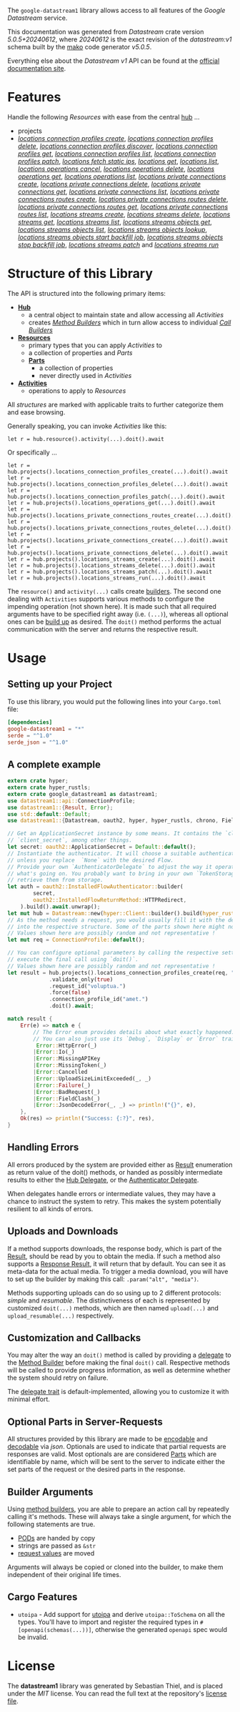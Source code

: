 <!---
DO NOT EDIT !
This file was generated automatically from 'src/generator/templates/api/README.md.mako'
DO NOT EDIT !
-->
The `google-datastream1` library allows access to all features of the *Google Datastream* service.

This documentation was generated from *Datastream* crate version *5.0.5+20240612*, where *20240612* is the exact revision of the *datastream:v1* schema built by the [mako](http://www.makotemplates.org/) code generator *v5.0.5*.

Everything else about the *Datastream* *v1* API can be found at the
[official documentation site](https://cloud.google.com/datastream/).
# Features

Handle the following *Resources* with ease from the central [hub](https://docs.rs/google-datastream1/5.0.5+20240612/google_datastream1/Datastream) ... 

* projects
 * [*locations connection profiles create*](https://docs.rs/google-datastream1/5.0.5+20240612/google_datastream1/api::ProjectLocationConnectionProfileCreateCall), [*locations connection profiles delete*](https://docs.rs/google-datastream1/5.0.5+20240612/google_datastream1/api::ProjectLocationConnectionProfileDeleteCall), [*locations connection profiles discover*](https://docs.rs/google-datastream1/5.0.5+20240612/google_datastream1/api::ProjectLocationConnectionProfileDiscoverCall), [*locations connection profiles get*](https://docs.rs/google-datastream1/5.0.5+20240612/google_datastream1/api::ProjectLocationConnectionProfileGetCall), [*locations connection profiles list*](https://docs.rs/google-datastream1/5.0.5+20240612/google_datastream1/api::ProjectLocationConnectionProfileListCall), [*locations connection profiles patch*](https://docs.rs/google-datastream1/5.0.5+20240612/google_datastream1/api::ProjectLocationConnectionProfilePatchCall), [*locations fetch static ips*](https://docs.rs/google-datastream1/5.0.5+20240612/google_datastream1/api::ProjectLocationFetchStaticIpCall), [*locations get*](https://docs.rs/google-datastream1/5.0.5+20240612/google_datastream1/api::ProjectLocationGetCall), [*locations list*](https://docs.rs/google-datastream1/5.0.5+20240612/google_datastream1/api::ProjectLocationListCall), [*locations operations cancel*](https://docs.rs/google-datastream1/5.0.5+20240612/google_datastream1/api::ProjectLocationOperationCancelCall), [*locations operations delete*](https://docs.rs/google-datastream1/5.0.5+20240612/google_datastream1/api::ProjectLocationOperationDeleteCall), [*locations operations get*](https://docs.rs/google-datastream1/5.0.5+20240612/google_datastream1/api::ProjectLocationOperationGetCall), [*locations operations list*](https://docs.rs/google-datastream1/5.0.5+20240612/google_datastream1/api::ProjectLocationOperationListCall), [*locations private connections create*](https://docs.rs/google-datastream1/5.0.5+20240612/google_datastream1/api::ProjectLocationPrivateConnectionCreateCall), [*locations private connections delete*](https://docs.rs/google-datastream1/5.0.5+20240612/google_datastream1/api::ProjectLocationPrivateConnectionDeleteCall), [*locations private connections get*](https://docs.rs/google-datastream1/5.0.5+20240612/google_datastream1/api::ProjectLocationPrivateConnectionGetCall), [*locations private connections list*](https://docs.rs/google-datastream1/5.0.5+20240612/google_datastream1/api::ProjectLocationPrivateConnectionListCall), [*locations private connections routes create*](https://docs.rs/google-datastream1/5.0.5+20240612/google_datastream1/api::ProjectLocationPrivateConnectionRouteCreateCall), [*locations private connections routes delete*](https://docs.rs/google-datastream1/5.0.5+20240612/google_datastream1/api::ProjectLocationPrivateConnectionRouteDeleteCall), [*locations private connections routes get*](https://docs.rs/google-datastream1/5.0.5+20240612/google_datastream1/api::ProjectLocationPrivateConnectionRouteGetCall), [*locations private connections routes list*](https://docs.rs/google-datastream1/5.0.5+20240612/google_datastream1/api::ProjectLocationPrivateConnectionRouteListCall), [*locations streams create*](https://docs.rs/google-datastream1/5.0.5+20240612/google_datastream1/api::ProjectLocationStreamCreateCall), [*locations streams delete*](https://docs.rs/google-datastream1/5.0.5+20240612/google_datastream1/api::ProjectLocationStreamDeleteCall), [*locations streams get*](https://docs.rs/google-datastream1/5.0.5+20240612/google_datastream1/api::ProjectLocationStreamGetCall), [*locations streams list*](https://docs.rs/google-datastream1/5.0.5+20240612/google_datastream1/api::ProjectLocationStreamListCall), [*locations streams objects get*](https://docs.rs/google-datastream1/5.0.5+20240612/google_datastream1/api::ProjectLocationStreamObjectGetCall), [*locations streams objects list*](https://docs.rs/google-datastream1/5.0.5+20240612/google_datastream1/api::ProjectLocationStreamObjectListCall), [*locations streams objects lookup*](https://docs.rs/google-datastream1/5.0.5+20240612/google_datastream1/api::ProjectLocationStreamObjectLookupCall), [*locations streams objects start backfill job*](https://docs.rs/google-datastream1/5.0.5+20240612/google_datastream1/api::ProjectLocationStreamObjectStartBackfillJobCall), [*locations streams objects stop backfill job*](https://docs.rs/google-datastream1/5.0.5+20240612/google_datastream1/api::ProjectLocationStreamObjectStopBackfillJobCall), [*locations streams patch*](https://docs.rs/google-datastream1/5.0.5+20240612/google_datastream1/api::ProjectLocationStreamPatchCall) and [*locations streams run*](https://docs.rs/google-datastream1/5.0.5+20240612/google_datastream1/api::ProjectLocationStreamRunCall)




# Structure of this Library

The API is structured into the following primary items:

* **[Hub](https://docs.rs/google-datastream1/5.0.5+20240612/google_datastream1/Datastream)**
    * a central object to maintain state and allow accessing all *Activities*
    * creates [*Method Builders*](https://docs.rs/google-datastream1/5.0.5+20240612/google_datastream1/client::MethodsBuilder) which in turn
      allow access to individual [*Call Builders*](https://docs.rs/google-datastream1/5.0.5+20240612/google_datastream1/client::CallBuilder)
* **[Resources](https://docs.rs/google-datastream1/5.0.5+20240612/google_datastream1/client::Resource)**
    * primary types that you can apply *Activities* to
    * a collection of properties and *Parts*
    * **[Parts](https://docs.rs/google-datastream1/5.0.5+20240612/google_datastream1/client::Part)**
        * a collection of properties
        * never directly used in *Activities*
* **[Activities](https://docs.rs/google-datastream1/5.0.5+20240612/google_datastream1/client::CallBuilder)**
    * operations to apply to *Resources*

All *structures* are marked with applicable traits to further categorize them and ease browsing.

Generally speaking, you can invoke *Activities* like this:

```Rust,ignore
let r = hub.resource().activity(...).doit().await
```

Or specifically ...

```ignore
let r = hub.projects().locations_connection_profiles_create(...).doit().await
let r = hub.projects().locations_connection_profiles_delete(...).doit().await
let r = hub.projects().locations_connection_profiles_patch(...).doit().await
let r = hub.projects().locations_operations_get(...).doit().await
let r = hub.projects().locations_private_connections_routes_create(...).doit().await
let r = hub.projects().locations_private_connections_routes_delete(...).doit().await
let r = hub.projects().locations_private_connections_create(...).doit().await
let r = hub.projects().locations_private_connections_delete(...).doit().await
let r = hub.projects().locations_streams_create(...).doit().await
let r = hub.projects().locations_streams_delete(...).doit().await
let r = hub.projects().locations_streams_patch(...).doit().await
let r = hub.projects().locations_streams_run(...).doit().await
```

The `resource()` and `activity(...)` calls create [builders][builder-pattern]. The second one dealing with `Activities` 
supports various methods to configure the impending operation (not shown here). It is made such that all required arguments have to be 
specified right away (i.e. `(...)`), whereas all optional ones can be [build up][builder-pattern] as desired.
The `doit()` method performs the actual communication with the server and returns the respective result.

# Usage

## Setting up your Project

To use this library, you would put the following lines into your `Cargo.toml` file:

```toml
[dependencies]
google-datastream1 = "*"
serde = "^1.0"
serde_json = "^1.0"
```

## A complete example

```Rust
extern crate hyper;
extern crate hyper_rustls;
extern crate google_datastream1 as datastream1;
use datastream1::api::ConnectionProfile;
use datastream1::{Result, Error};
use std::default::Default;
use datastream1::{Datastream, oauth2, hyper, hyper_rustls, chrono, FieldMask};

// Get an ApplicationSecret instance by some means. It contains the `client_id` and 
// `client_secret`, among other things.
let secret: oauth2::ApplicationSecret = Default::default();
// Instantiate the authenticator. It will choose a suitable authentication flow for you, 
// unless you replace  `None` with the desired Flow.
// Provide your own `AuthenticatorDelegate` to adjust the way it operates and get feedback about 
// what's going on. You probably want to bring in your own `TokenStorage` to persist tokens and
// retrieve them from storage.
let auth = oauth2::InstalledFlowAuthenticator::builder(
        secret,
        oauth2::InstalledFlowReturnMethod::HTTPRedirect,
    ).build().await.unwrap();
let mut hub = Datastream::new(hyper::Client::builder().build(hyper_rustls::HttpsConnectorBuilder::new().with_native_roots().unwrap().https_or_http().enable_http1().build()), auth);
// As the method needs a request, you would usually fill it with the desired information
// into the respective structure. Some of the parts shown here might not be applicable !
// Values shown here are possibly random and not representative !
let mut req = ConnectionProfile::default();

// You can configure optional parameters by calling the respective setters at will, and
// execute the final call using `doit()`.
// Values shown here are possibly random and not representative !
let result = hub.projects().locations_connection_profiles_create(req, "parent")
             .validate_only(true)
             .request_id("voluptua.")
             .force(false)
             .connection_profile_id("amet.")
             .doit().await;

match result {
    Err(e) => match e {
        // The Error enum provides details about what exactly happened.
        // You can also just use its `Debug`, `Display` or `Error` traits
         Error::HttpError(_)
        |Error::Io(_)
        |Error::MissingAPIKey
        |Error::MissingToken(_)
        |Error::Cancelled
        |Error::UploadSizeLimitExceeded(_, _)
        |Error::Failure(_)
        |Error::BadRequest(_)
        |Error::FieldClash(_)
        |Error::JsonDecodeError(_, _) => println!("{}", e),
    },
    Ok(res) => println!("Success: {:?}", res),
}

```
## Handling Errors

All errors produced by the system are provided either as [Result](https://docs.rs/google-datastream1/5.0.5+20240612/google_datastream1/client::Result) enumeration as return value of
the doit() methods, or handed as possibly intermediate results to either the 
[Hub Delegate](https://docs.rs/google-datastream1/5.0.5+20240612/google_datastream1/client::Delegate), or the [Authenticator Delegate](https://docs.rs/yup-oauth2/*/yup_oauth2/trait.AuthenticatorDelegate.html).

When delegates handle errors or intermediate values, they may have a chance to instruct the system to retry. This 
makes the system potentially resilient to all kinds of errors.

## Uploads and Downloads
If a method supports downloads, the response body, which is part of the [Result](https://docs.rs/google-datastream1/5.0.5+20240612/google_datastream1/client::Result), should be
read by you to obtain the media.
If such a method also supports a [Response Result](https://docs.rs/google-datastream1/5.0.5+20240612/google_datastream1/client::ResponseResult), it will return that by default.
You can see it as meta-data for the actual media. To trigger a media download, you will have to set up the builder by making
this call: `.param("alt", "media")`.

Methods supporting uploads can do so using up to 2 different protocols: 
*simple* and *resumable*. The distinctiveness of each is represented by customized 
`doit(...)` methods, which are then named `upload(...)` and `upload_resumable(...)` respectively.

## Customization and Callbacks

You may alter the way an `doit()` method is called by providing a [delegate](https://docs.rs/google-datastream1/5.0.5+20240612/google_datastream1/client::Delegate) to the 
[Method Builder](https://docs.rs/google-datastream1/5.0.5+20240612/google_datastream1/client::CallBuilder) before making the final `doit()` call. 
Respective methods will be called to provide progress information, as well as determine whether the system should 
retry on failure.

The [delegate trait](https://docs.rs/google-datastream1/5.0.5+20240612/google_datastream1/client::Delegate) is default-implemented, allowing you to customize it with minimal effort.

## Optional Parts in Server-Requests

All structures provided by this library are made to be [encodable](https://docs.rs/google-datastream1/5.0.5+20240612/google_datastream1/client::RequestValue) and 
[decodable](https://docs.rs/google-datastream1/5.0.5+20240612/google_datastream1/client::ResponseResult) via *json*. Optionals are used to indicate that partial requests are responses 
are valid.
Most optionals are are considered [Parts](https://docs.rs/google-datastream1/5.0.5+20240612/google_datastream1/client::Part) which are identifiable by name, which will be sent to 
the server to indicate either the set parts of the request or the desired parts in the response.

## Builder Arguments

Using [method builders](https://docs.rs/google-datastream1/5.0.5+20240612/google_datastream1/client::CallBuilder), you are able to prepare an action call by repeatedly calling it's methods.
These will always take a single argument, for which the following statements are true.

* [PODs][wiki-pod] are handed by copy
* strings are passed as `&str`
* [request values](https://docs.rs/google-datastream1/5.0.5+20240612/google_datastream1/client::RequestValue) are moved

Arguments will always be copied or cloned into the builder, to make them independent of their original life times.

[wiki-pod]: http://en.wikipedia.org/wiki/Plain_old_data_structure
[builder-pattern]: http://en.wikipedia.org/wiki/Builder_pattern
[google-go-api]: https://github.com/google/google-api-go-client

## Cargo Features

* `utoipa` - Add support for [utoipa](https://crates.io/crates/utoipa) and derive `utoipa::ToSchema` on all
the types. You'll have to import and register the required types in `#[openapi(schemas(...))]`, otherwise the
generated `openapi` spec would be invalid.


# License
The **datastream1** library was generated by Sebastian Thiel, and is placed 
under the *MIT* license.
You can read the full text at the repository's [license file][repo-license].

[repo-license]: https://github.com/Byron/google-apis-rsblob/main/LICENSE.md

